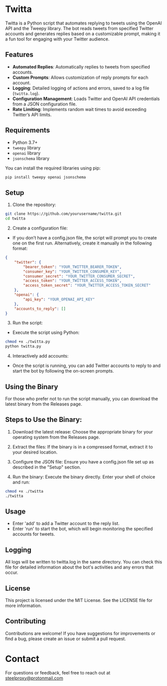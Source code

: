 # Twitta

Twitta is a Python script that automates replying to tweets using the OpenAI API and the Tweepy library. The bot reads tweets from specified Twitter accounts and generates replies based on a customizable prompt, making it a fun tool for engaging with your Twitter audience.

## Features

- **Automated Replies**: Automatically replies to tweets from specified accounts.
- **Custom Prompts**: Allows customization of reply prompts for each account.
- **Logging**: Detailed logging of actions and errors, saved to a log file (`twitta.log`).
- **Configuration Management**: Loads Twitter and OpenAI API credentials from a JSON configuration file.
- **Rate Limiting**: Implements random wait times to avoid exceeding Twitter’s API limits.

## Requirements

- Python 3.7+
- `tweepy` library
- `openai` library
- `jsonschema` library

You can install the required libraries using pip:

```bash
pip install tweepy openai jsonschema
```

## Setup
1. Clone the repository:
```bash
git clone https://github.com/yourusername/twitta.git
cd twitta
```
2. Create a configuration file:

- If you don’t have a config.json file, the script will prompt you to create one on the first run. Alternatively, create it manually in the following format:

```json
{
    "twitter": {
        "bearer_token": "YOUR_TWITTER_BEARER_TOKEN",
        "consumer_key": "YOUR_TWITTER_CONSUMER_KEY",
        "consumer_secret": "YOUR_TWITTER_CONSUMER_SECRET",
        "access_token": "YOUR_TWITTER_ACCESS_TOKEN",
        "access_token_secret": "YOUR_TWITTER_ACCESS_TOKEN_SECRET"
    },
    "openai": {
        "api_key": "YOUR_OPENAI_API_KEY"
    },
    "accounts_to_reply": []
}
```
3. Run the script:
- Execute the script using Python:

```bash
chmod +x ./twitta.py
python twitta.py
```

4. Interactively add accounts:

- Once the script is running, you can add Twitter accounts to reply to and start the bot by following the on-screen prompts.

## Using the Binary
For those who prefer not to run the script manually, you can download the latest binary from the Releases page.

## Steps to Use the Binary:
1. Download the latest release: Choose the appropriate binary for your operating system from the Releases page.

2. Extract the files: If the binary is in a compressed format, extract it to your desired location.

3. Configure the JSON file: Ensure you have a config.json file set up as described in the "Setup" section.

4. Run the binary: Execute the binary directly. Enter your shell of choice and run:
```bash
chmod +x ./twitta
./twitta
```
## Usage
- Enter 'add' to add a Twitter account to the reply list.
- Enter 'run' to start the bot, which will begin monitoring the specified accounts for tweets.

## Logging
All logs will be written to twitta.log in the same directory. You can check this file for detailed information about the bot's activities and any errors that occur.

## License
This project is licensed under the MIT License. See the LICENSE file for more information.

## Contributing
Contributions are welcome! If you have suggestions for improvements or find a bug, please create an issue or submit a pull request.

# Contact
For questions or feedback, feel free to reach out at steelproxy@protonmail.com

